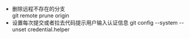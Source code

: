 - 删除远程不存在的分支    
   git remote prune origin   
- 设置每次提交或者拉去代码提示用户输入认证信息
   git config --system --unset credential.helper

